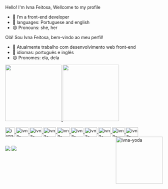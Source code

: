 Hello! I'm Ivna Feitosa, Wellcome to my profile

- 🔭 I’m a front-end developer
- 💬 languages: Portuguese and english
- 😄 Pronouns: she, her


Olá! Sou Ivna Feitosa, bem-vindo ao meu perfil!

- 🔭 Atualmente trabalho com desenvolvimento web front-end
- 💬 idiomas: português e inglês
- 😄 Pronomes: ela, dela

<div>
  <a href="https://github.com/IvnaFeitosa">
    <img height="180em" src="https://github-readme-stats.vercel.app/api?username=ivnafeitosa&show_icons=true&theme=radical"/>
    <img height="180em" src="https://github-readme-stats.vercel.app/api/top-langs/?username=ivnafeitosa&theme=radical"/>
    

</div>
 
  
<div style:"display: inline_block"><br>
 <img align="center" alt="ivna-figma" height="30em" wifth="40" src="https://cdn.jsdelivr.net/gh/devicons/devicon/icons/figma/figma-original.svg" />
 <img align="center" alt="ivna-html" height="30em" width="40" src="https://cdn.jsdelivr.net/gh/devicons/devicon/icons/html5/html5-original.svg" />
 <img align="center" alt="ivna-css" height="30em" width="40" src="https://cdn.jsdelivr.net/gh/devicons/devicon/icons/css3/css3-original.svg" />
 <img align="center" alt="ivna-JavaScript" height="30em" width="40" src="https://cdn.jsdelivr.net/gh/devicons/devicon/icons/javascript/javascript-original.svg" />
 <img align="center" alt="ivna-java" height="30em" width="40" src="https://cdn.jsdelivr.net/gh/devicons/devicon/icons/java/java-plain-wordmark.svg" />
  <img align="center" alt="ivna-python" height="30em" width="40" src="https://cdn.jsdelivr.net/gh/devicons/devicon@latest/icons/python/python-original-wordmark.svg" />
 <img align="center" alt="ivna-bootstrap" height="30em" width="40" src="https://cdn.jsdelivr.net/gh/devicons/devicon/icons/bootstrap/bootstrap-original-wordmark.svg" />
  <img align="center" alt="ivna-react" height="30em" width="40" src="https://cdn.jsdelivr.net/gh/devicons/devicon@latest/icons/react/react-original-wordmark.svg" />
 <img align="center" alt="ivna-mySQL" height="30em" width="40" src="https://cdn.jsdelivr.net/gh/devicons/devicon/icons/mysql/mysql-original.svg" />
  <img align="center" alt="ivna-laravel" height="30em" width="40" src="https://cdn.jsdelivr.net/gh/devicons/devicon@latest/icons/laravel/laravel-original.svg" />
 <img align="right" alt="ivna-yoda" height="150em" width="150" src="https://media.discordapp.net/attachments/1013474353876312107/1064680414293262436/gifivnaoriginal.gif" />
  
</div>

##

<div>
  <a href="https://www.linkedin.com/in/ivna-feitosa-263b82123/" target="_blank"> <img src="https://img.shields.io/badge/LinkedIn-0077B5?style=for-the-badge&logo=linkedin&logoColor=white"></a>
  <a href="mailto:ivnacontato.dev@gmail.com" target="_blank"> <img src="https://img.shields.io/badge/Gmail-D14836?style=for-the-badge&logo=gmail&logoColor=white"></a>
  

</div>
  

